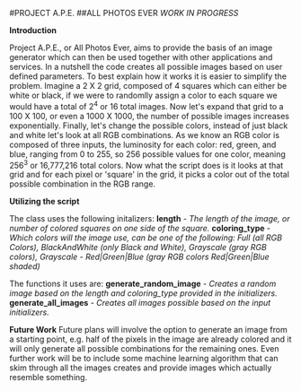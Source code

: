#PROJECT A.P.E.
##ALL PHOTOS EVER
_WORK IN PROGRESS_

**Introduction**

Project A.P.E., or All Photos Ever, aims to provide the basis of an image generator which can then be used together with other applications and services. In a nutshell the code creates all possible images based on user defined parameters. To best explain how it works it is easier to simplify the problem. Imagine a 2 X 2 grid, composed of 4 squares which can either be white or black, if we were to randomlly assign a color to each square we would have a total of 2<sup>4</sup> or 16 total images. Now let's expand that grid to a 100 X 100, or even a 1000 X 1000, the number of possible images increases exponentially. Finally, let's change the possible colors, instead of just black and white let's look at all RGB combinations. As we know an RGB color is composed of three inputs, the luminosity for each color: red, green, and blue, ranging from 0 to 255, so 256 possible values for one color, meaning 256<sup>3</sup> or 16,777,216 total colors. Now what the script does is it looks at that grid and for each pixel or 'square' in the grid, it picks a color out of the total possible combination in the RGB range.

**Utilizing the script**

The class uses the following initalizers:
**length** - _The length of the image, or number of colored squares on one side of the square._
**coloring_type** - _Which colors will the image use, can be one of the following: Full (all RGB Colors), BlackAndWhite (only Black and White), Grayscale (gray RGB colors), Grayscale - Red|Green|Blue (gray RGB colors Red|Green|Blue shaded)_

The functions it uses are:
**generate_random_image** - _Creates a random image based on the length and coloring_type provided in the initializers._
**generate_all_images** - _Creates all images possible based on the input initializers._

**Future Work**
Future plans will involve the option to generate an image from a starting point, e.g. half of the pixels in the image are already colored and it will only generate all possible combinations for the remaining ones. Even further work will be to include some machine learning algorithm that can skim through all the images creates and provide images which actually resemble something.